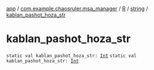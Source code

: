 [app](../../../index.md) / [com.example.chaosruler.msa_manager](../../index.md) / [R](../index.md) / [string](index.md) / [kablan_pashot_hoza_str](.)

# kablan_pashot_hoza_str

`static val kablan_pashot_hoza_str: `[`Int`](https://kotlinlang.org/api/latest/jvm/stdlib/kotlin/-int/index.html)
`static val kablan_pashot_hoza_str: `[`Int`](https://kotlinlang.org/api/latest/jvm/stdlib/kotlin/-int/index.html)